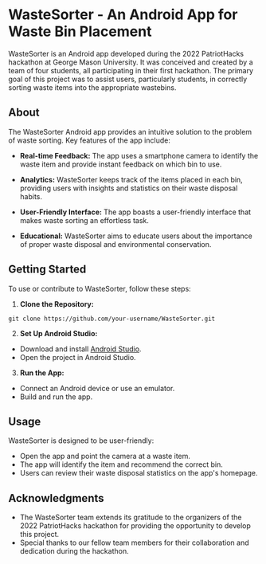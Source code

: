 # WasteSorter - An Android App for Waste Bin Placement

WasteSorter is an Android app developed during the 2022 PatriotHacks hackathon at George Mason University. It was conceived and created by a team of four students, all participating in their first hackathon. The primary goal of this project was to assist users, particularly students, in correctly sorting waste items into the appropriate wastebins. 

## About

The WasteSorter Android app provides an intuitive solution to the problem of waste sorting. Key features of the app include:

- **Real-time Feedback:** The app uses a smartphone camera to identify the waste item and provide instant feedback on which bin to use.

- **Analytics:** WasteSorter keeps track of the items placed in each bin, providing users with insights and statistics on their waste disposal habits.

- **User-Friendly Interface:** The app boasts a user-friendly interface that makes waste sorting an effortless task.

- **Educational:** WasteSorter aims to educate users about the importance of proper waste disposal and environmental conservation.

## Getting Started

To use or contribute to WasteSorter, follow these steps:

1. **Clone the Repository:**
```
git clone https://github.com/your-username/WasteSorter.git
```

2. **Set Up Android Studio:**
- Download and install [Android Studio](https://developer.android.com/studio).
- Open the project in Android Studio.

3. **Run the App:**
- Connect an Android device or use an emulator.
- Build and run the app.

## Usage

WasteSorter is designed to be user-friendly:

- Open the app and point the camera at a waste item.
- The app will identify the item and recommend the correct bin.
- Users can review their waste disposal statistics on the app's homepage.

## Acknowledgments

- The WasteSorter team extends its gratitude to the organizers of the 2022 PatriotHacks hackathon for providing the opportunity to develop this project.
- Special thanks to our fellow team members for their collaboration and dedication during the hackathon.
